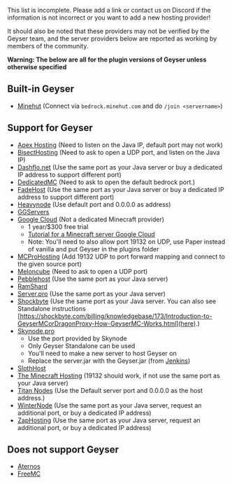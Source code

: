 This list is incomplete. Please add a link or contact us on Discord if the information is not incorrect or you want to add a new hosting provider!

It should also be noted that these providers may not be verified by the Geyser team, and the server providers below are reported as working by members of the community.

**Warning: The below are all for the plugin versions of Geyser unless otherwise specified**

## Built-in Geyser
* [Minehut](https://minehut.com/) (Connect via `bedrock.minehut.com` and do `/join <servername>`)

## Support for Geyser
* [Apex Hosting](https://apexminecrafthosting.com/) (Need to listen on the Java IP, default port may not work)
* [BisectHosting](https://www.bisecthosting.com/) (Need to ask to open a UDP port, and listen on the Java IP)
* [Dashflo.net](https://dashflo.net/) (Use the same port as your Java server or buy a dedicated IP address to support different port)
* [DedicatedMC](https://dedicatedmc.io/) (Need to ask to open the default bedrock port.)
* [FadeHost](https://fadehost.com/) (Use the same port as your Java server or buy a dedicated IP address to support different port)
* [Heavynode](https://www.heavynode.com/) (Use default port and 0.0.0.0 as address)
* [GGServers](https://ggservers.com/)
* [Google Cloud](https://cloud.google.com/) (Not a dedicated Minecraft provider)
  - 1 year/$300 free trial
  - [Tutorial for a Minecraft server Google Cloud](https://cloud.google.com/solutions/gaming/minecraft-server)
  - Note: You'll need to also allow port 19132 on UDP, use Paper instead of vanilla and put Geyser in the plugins folder
* [MCProHosting](https://mcprohosting.com/) (Add 19132 UDP to port forward mapping and connect to the given source port)
* [Meloncube](https://www.meloncube.net/) (Need to ask to open a UDP port)
* [Pebblehost](https://pebblehost.com/) (Use the same port as your Java server)
* [RamShard](https://ramshard.com/)
* [Server.pro](https://server.pro) (Use the same port as your Java server)
* [Shockbyte](https://shockbyte.com/) (Use the same port as your Java server. You can also see Standalone instructions [https://shockbyte.com/billing/knowledgebase/173/Introduction-to-GeyserMCorDragonProxy-How-GeyserMC-Works.html](here).)
* [Skynode.pro](https://skynode.pro/)
  - Use the port provided by Skynode
  - Only Geyser Standalone can be used
  - You'll need to make a new server to host Geyser on
  - Replace the server.jar with the Geyser.jar (from [Jenkins](https://ci.nukkitx.com/job/GeyserMC/job/Geyser/job/master/))
* [SlothHost](https://slothhost.com/)
* [The Minecraft Hosting](https://theminecrafthosting.com/) (19132 should work, if not use the same port as your Java server)
* [Titan Nodes](https://titannodes.com/) (Use the Default server port and 0.0.0.0 as the host address.)
* [WinterNode](https://winternode.com) (Use the same port as your Java server, request an additional port, or buy a dedicated IP address)
* [ZapHosting](https://zap-hosting.com/en/) (Use the same port as your Java server, request an additional port, or buy a dedicated IP address)

## Does not support Geyser
* [Aternos](https://aternos.org/)
* [FreeMC](https://freemc.host/)